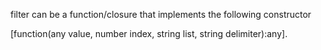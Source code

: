 filter can be a function/closure that implements the following constructor 

[function(any value, number index, string list, string delimiter):any].
